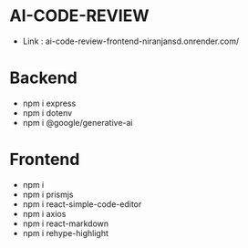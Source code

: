 # AI-CODE-REVIEW
- Link : ai-code-review-frontend-niranjansd.onrender.com/

# Backend
- npm i express
- npm i dotenv 
- npm i @google/generative-ai

# Frontend
- npm i
- npm i prismjs
- npm i react-simple-code-editor
- npm i axios
- npm i react-markdown
- npm i rehype-highlight
